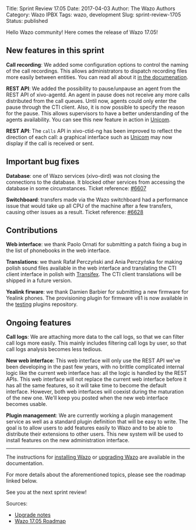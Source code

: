 Title: Sprint Review 17.05
Date: 2017-04-03
Author: The Wazo Authors
Category: Wazo IPBX
Tags: wazo, development
Slug: sprint-review-1705
Status: published

Hello Wazo community! Here comes the release of Wazo 17.05!

New features in this sprint
---------------------------

**Call recording**: We added some configuration options to control the naming of the call recordings. This allows administrators to dispatch recording files more easily between entities. You can read all about it [in the documenation](http://documentation.wazo.community/en/latest/administration/call_recording/call_recording.html#file-names).

**REST API**: We added the possibility to pause/unpause an agent from the REST API of xivo-agentd. An agent in pause does not receive any more calls distributed from the call queues. Until now, agents could only enter the pause through the CTI client. Also, it is now possible to specify the reason for the pause. This allows supervisors to have a better understanding of the agents availability. You can see this new feature in action in [Unicom](https://phone.wazo.community).

**REST API**: The ``calls`` API in xivo-ctid-ng has been improved to reflect the direction of each call: a graphical interface such as [Unicom](https://phone.wazo.community) may now display if the call is received or sent.

Important bug fixes
-------------------

**Database**: one of Wazo services (xivo-dird) was not closing the connections to the database. It blocked other services from accessing the database in some circumstances. Ticket reference: [#6607](https://projects.wazo.community/issues/6607)

**Switchboard**: transfers made via the Wazo switchboard had a performance issue that would take up all CPU of the machine after a few transfers, causing other issues as a result. Ticket reference: [#6628](https://projects.wazo.community/issues/6628)

Contributions
-------------

**Web interface**: we thank Paolo Ornati for submitting a patch fixing a bug in the list of phonebooks in the web interface.

**Translations**: we thank Rafał Perczyński and Ania Perczyńska for making polish sound files available in the web interface and translating the CTI client interface in polish with [Transifex](https://www.transifex.com/wazo/wazo/). The CTI client translations will be shipped in a future version.

**Yealink firware**: we thank Damien Barbier for submitting a new firmware for Yealink phones. The provisioning plugin for firmware v81 is now available in the [testing](http://documentation.wazo.community/en/latest/administration/provisioning/basic_configuration.html#alternative-plugins-repo) plugins repository.

Ongoing features
----------------

**Call logs**: We are attaching more data to the call logs, so that we can filter call logs more easily. This mainly includes filtering call logs by user, so that call logs analysis becomes less tedious.

**New web interface**: This web interface will only use the REST API we've been developing in the past few years, with no brittle complicated internal logic like the current web interface has: all the logic is handled by the REST APIs. This web interface will not replace the current web interface before it has all the same features, so it will take time to become the default interface. However, both web interfaces will coexist during the maturation of the new one. We'll keep you posted when the new web interface becomes usable.

**Plugin management**: We are currently working a plugin management service as well as a standard plugin definition that will be easy to write. The goal is to allow users to add features easily to Wazo and to be able to distribute their extensions to other users. This new system will be used to install features on the new administration interface.

---

The instructions for [installing Wazo](http://documentation.wazo.community/en/stable/installation/installsystem.html) or [upgrading Wazo](http://documentation.wazo.community/en/stable/upgrade/upgrade.html) are available in the documentation.

For more details about the aforementioned topics, please see the roadmap linked below.

See you at the next sprint review!

Sources:

* [Upgrade notes](http://documentation.wazo.community/en/wazo-17.05/upgrade/upgrade.html#upgrade-notes)
* [Wazo 17.05 Roadmap](https://projects.wazo.community/versions/257)
